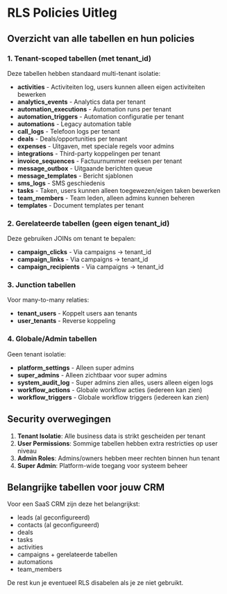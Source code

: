 # RLS Policies Uitleg

## Overzicht van alle tabellen en hun policies

### 1. Tenant-scoped tabellen (met tenant_id)
Deze tabellen hebben standaard multi-tenant isolatie:
- **activities** - Activiteiten log, users kunnen alleen eigen activiteiten bewerken
- **analytics_events** - Analytics data per tenant
- **automation_executions** - Automation runs per tenant
- **automation_triggers** - Automation configuratie per tenant
- **automations** - Legacy automation table
- **call_logs** - Telefoon logs per tenant
- **deals** - Deals/opportunities per tenant
- **expenses** - Uitgaven, met speciale regels voor admins
- **integrations** - Third-party koppelingen per tenant
- **invoice_sequences** - Factuurnummer reeksen per tenant
- **message_outbox** - Uitgaande berichten queue
- **message_templates** - Bericht sjablonen
- **sms_logs** - SMS geschiedenis
- **tasks** - Taken, users kunnen alleen toegewezen/eigen taken bewerken
- **team_members** - Team leden, alleen admins kunnen beheren
- **templates** - Document templates per tenant

### 2. Gerelateerde tabellen (geen eigen tenant_id)
Deze gebruiken JOINs om tenant te bepalen:
- **campaign_clicks** - Via campaigns → tenant_id
- **campaign_links** - Via campaigns → tenant_id  
- **campaign_recipients** - Via campaigns → tenant_id

### 3. Junction tabellen
Voor many-to-many relaties:
- **tenant_users** - Koppelt users aan tenants
- **user_tenants** - Reverse koppeling

### 4. Globale/Admin tabellen
Geen tenant isolatie:
- **platform_settings** - Alleen super admins
- **super_admins** - Alleen zichtbaar voor super admins
- **system_audit_log** - Super admins zien alles, users alleen eigen logs
- **workflow_actions** - Globale workflow acties (iedereen kan zien)
- **workflow_triggers** - Globale workflow triggers (iedereen kan zien)

## Security overwegingen

1. **Tenant Isolatie**: Alle business data is strikt gescheiden per tenant
2. **User Permissions**: Sommige tabellen hebben extra restricties op user niveau
3. **Admin Roles**: Admins/owners hebben meer rechten binnen hun tenant
4. **Super Admin**: Platform-wide toegang voor systeem beheer

## Belangrijke tabellen voor jouw CRM

Voor een SaaS CRM zijn deze het belangrijkst:
- leads (al geconfigureerd)
- contacts (al geconfigureerd)
- deals
- tasks
- activities
- campaigns + gerelateerde tabellen
- automations
- team_members

De rest kun je eventueel RLS disabelen als je ze niet gebruikt.